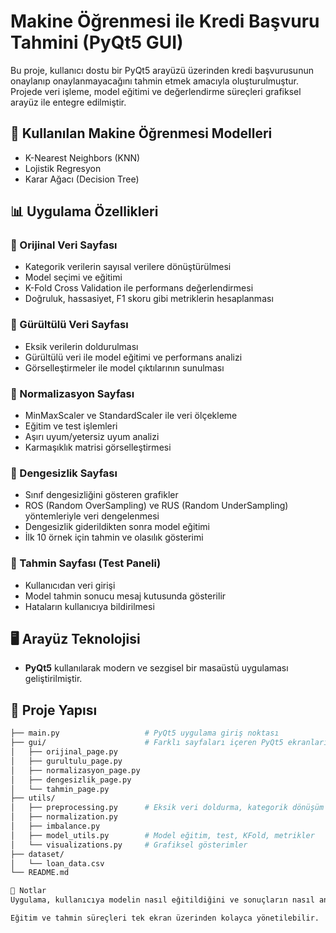 # Makine Öğrenmesi ile Kredi Başvuru Tahmini (PyQt5 GUI)

Bu proje, kullanıcı dostu bir PyQt5 arayüzü üzerinden kredi başvurusunun onaylanıp onaylanmayacağını tahmin etmek amacıyla oluşturulmuştur. Projede veri işleme, model eğitimi ve değerlendirme süreçleri grafiksel arayüz ile entegre edilmiştir.

## 🧠 Kullanılan Makine Öğrenmesi Modelleri
- K-Nearest Neighbors (KNN)
- Lojistik Regresyon
- Karar Ağacı (Decision Tree)

## 📊 Uygulama Özellikleri

### 🔹 Orijinal Veri Sayfası
- Kategorik verilerin sayısal verilere dönüştürülmesi
- Model seçimi ve eğitimi
- K-Fold Cross Validation ile performans değerlendirmesi
- Doğruluk, hassasiyet, F1 skoru gibi metriklerin hesaplanması

### 🔹 Gürültülü Veri Sayfası
- Eksik verilerin doldurulması
- Gürültülü veri ile model eğitimi ve performans analizi
- Görselleştirmeler ile model çıktılarının sunulması

### 🔹 Normalizasyon Sayfası
- MinMaxScaler ve StandardScaler ile veri ölçekleme
- Eğitim ve test işlemleri
- Aşırı uyum/yetersiz uyum analizi
- Karmaşıklık matrisi görselleştirmesi

### 🔹 Dengesizlik Sayfası
- Sınıf dengesizliğini gösteren grafikler
- ROS (Random OverSampling) ve RUS (Random UnderSampling) yöntemleriyle veri dengelenmesi
- Dengesizlik giderildikten sonra model eğitimi
- İlk 10 örnek için tahmin ve olasılık gösterimi

### 🔹 Tahmin Sayfası (Test Paneli)
- Kullanıcıdan veri girişi
- Model tahmin sonucu mesaj kutusunda gösterilir
- Hataların kullanıcıya bildirilmesi

## 🖥️ Arayüz Teknolojisi
- **PyQt5** kullanılarak modern ve sezgisel bir masaüstü uygulaması geliştirilmiştir.

## 📁 Proje Yapısı
```bash
├── main.py                   # PyQt5 uygulama giriş noktası
├── gui/                      # Farklı sayfaları içeren PyQt5 ekranları
│   ├── orijinal_page.py
│   ├── gurultulu_page.py
│   ├── normalizasyon_page.py
│   ├── dengesizlik_page.py
│   └── tahmin_page.py
├── utils/
│   ├── preprocessing.py      # Eksik veri doldurma, kategorik dönüşüm
│   ├── normalization.py
│   ├── imbalance.py
│   ├── model_utils.py        # Model eğitim, test, KFold, metrikler
│   └── visualizations.py     # Grafiksel gösterimler
├── dataset/
│   └── loan_data.csv
└── README.md

📌 Notlar
Uygulama, kullanıcıya modelin nasıl eğitildiğini ve sonuçların nasıl analiz edildiğini görsel olarak sunmayı amaçlamaktadır.

Eğitim ve tahmin süreçleri tek ekran üzerinden kolayca yönetilebilir.